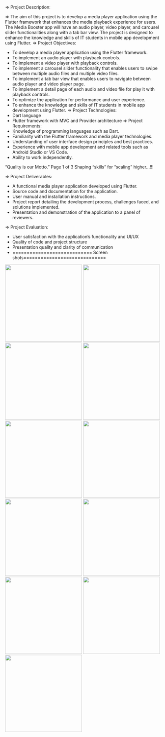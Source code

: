 => Project Description:

=> The aim of this project is to develop a media player application using the Flutter framework that
enhances the media playback experience for users. The Media Booster app will have an audio
player, video player, and carousel slider functionalities along with a tab bar view. The project is
designed to enhance the knowledge and skills of IT students in mobile app development using
Flutter.
=> Project Objectives:
- To develop a media player application using the Flutter framework.
- To implement an audio player with playback controls.
- To implement a video player with playback controls.
- To implement a carousel slider functionality that enables users to swipe between multiple audio
files and multiple video files.
- To implement a tab bar view that enables users to navigate between audio player and video
player page.
- To implement a detail page of each audio and video file for play it with playback controls.
- To optimize the application for performance and user experience.
- To enhance the knowledge and skills of IT students in mobile app development using Flutter.
=> Project Technologies:
- Dart language
- Flutter framework with MVC and Provider architecture
=> Project Requirements:
- Knowledge of programming languages such as Dart.
- Familiarity with the Flutter framework and media player technologies.
- Understanding of user interface design principles and best practices.
- Experience with mobile app development and related tools such as Android Studio or VS Code.
- Ability to work independently.

“Quality is our Motto.” Page 1 of 3 Shaping “skills” for “scaling” higher...!!!

=> Project Deliverables:
- A functional media player application developed using Flutter.
- Source code and documentation for the application.
- User manual and installation instructions.
- Project report detailing the development process, challenges faced, and solutions implemented.
- Presentation and demonstration of the application to a panel of reviewers.

=> Project Evaluation:
- User satisfaction with the application’s functionality and UI/UX
- Quality of code and project structure
- Presentation quality and clarity of communication
- ============================ Screen shots=============================



<img src="https://github.com/krish-radadiya/media_booster/assets/113992828/5ccdf73c-42a1-4c50-9d28-a1b864fdf0e4" width="250">
<img src="https://github.com/krish-radadiya/media_booster/assets/113992828/ffed7eae-f2cf-4473-a8aa-cbd20ca7e4a4" width="250">
<img src="https://github.com/krish-radadiya/media_booster/assets/113992828/0ddf7229-92a9-4f5d-b5a7-a65f00110cb2" width="250">
<img src="https://github.com/krish-radadiya/media_booster/assets/113992828/37aee86c-17d4-46c2-b8c8-721c3337c791" width="250">
<img src="https://github.com/krish-radadiya/media_booster/assets/113992828/884b67ce-c148-4844-b986-13516a9c378a" width="250">
<img src="https://github.com/krish-radadiya/media_booster/assets/113992828/a6595f3c-3e2c-4222-b45a-b9c6405f2382" width="250">
<img src="https://github.com/krish-radadiya/media_booster/assets/113992828/ff971ee2-d8b6-4f6e-831d-2a9eb6b19ae5" width="250">
<img src="https://github.com/krish-radadiya/media_booster/assets/113992828/6723fb8a-7463-42e4-bb26-c36bc5395a01" width="250">
<img src="https://github.com/krish-radadiya/media_booster/assets/113992828/83e023f4-af54-475f-bb10-a48c559ae0fa" width="250">
<img src="https://github.com/krish-radadiya/media_booster/assets/113992828/556ed85b-5129-4f44-bbdb-99f6e2cbb164" width="250">
<img src="https://github.com/krish-radadiya/media_booster/assets/113992828/ea927098-7d10-4ec6-82b0-b6a8a6947c66" width="250">







